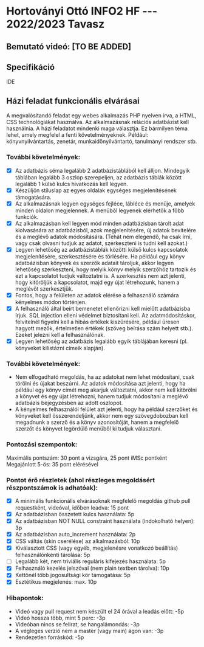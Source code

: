# Hortoványi Ottó INFO2 HF --- 2022/2023 Tavasz

## Bemutató videó: [TO BE ADDED]

## Specifikáció

IDE  

## Házi feladat funkcionális elvárásai
A megvalósítandó feladat egy webes alkalmazás PHP nyelven írva, a HTML, CSS technológiákat használva. Az alkalmazásnak relációs adatbázist kell használnia. A házi feladatot mindenki maga választja. Ez bármilyen téma lehet, amely megfelel a fenti követelményeknek. Például: könyvnyilvántartás, zenetár, munkaidőnyilvántartó, tanulmányi rendszer stb.

### További követelmények:

- [x] Az adatbázis séma legalább 2 adatbázistáblából kell álljon. Mindegyik táblában legalább 3 oszlop szerepeljen, az adatbázis táblák között legalább 1 külső kulcs hivatkozás kell legyen. 
- [x] Készüljön stíluslap az egyes oldalak egységes megjelenítésének támogatására.  
- [x] Az alkalmazásnak legyen egységes fejléce, lábléce és menüje, amelyek minden oldalon megjelennek. A menüből legyenek elérhetők a főbb funkciók.  
- [x] Az alkalmazásban kell legyen mód minden adatbázisban tárolt adat kiolvasására az adatbázisból, azok megjelenítésére, új adatok bevitelére és a meglévő adatok módosítására. (Tehát nem elegendő, ha csak írni, vagy csak olvasni tudjuk az adatot, szerkeszteni is tudni kell azokat.) 
- [x] Legyen lehetőség az adatbázistáblák közötti külső kulcs kapcsolatok megjelenítésére, szerkesztésére és törlésére. Ha például egy könyv adatbázisban könyvek és szerzők adatait tároljuk, akkor legyen lehetőség szerkeszteni, hogy melyik könyv melyik szerzőhöz tartozik és ezt a kapcsolatot tudjuk változtatni is. A szerkesztés nem azt jelenti, hogy kitöröljük a kapcsolatot, majd egy újat létrehozunk, hanem a meglévőt szerkesztjük.   
- [x] Fontos, hogy a felületen az adatok elérése a felhasználó számára kényelmes módon történjen.  
- [x] A felhasználó által beírt bemenetet ellenőrizni kell mielőtt adatbázisba írjuk. SQL injection elleni védelmet biztosítani kell. Az adatmódosításkor, felvitelnél figyelni kell a hibás értékek kiszűrésére, például üresen hagyott mezők, értelmetlen értékek (szöveg beírása szám helyett stb.). Ezeket jelezni kell a felhasználónak.     
- [x] Legyen lehetőség az adatbázis legalább egyik táblájában keresni (pl. könyveket kilistázni címeik alapján).  

### További követelmények:

- Nem elfogadható megoldás, ha az adatokat nem lehet módosítani, csak törölni és újakat beszúrni. Az adatok módosítása azt jelenti, hogy ha például egy könyv címét meg akarjuk változtatni, akkor nem kell kitörölni a könyvet és egy újat létrehozni, hanem tudjuk módosítani a meglévő adatbázis bejegyzésben az adott oszlopot.
- A kényelmes felhasználói felület azt jelenti, hogy ha például szerzőket és könyveket kell összerendeljünk, akkor nem egy szövegdobozban kell megadnunk a szerző és a könyv azonosítóját, hanem a megfelelő szerzőt és könyvet legördülő menüből ki tudjuk választani.

### Pontozási szempontok:

Maximális pontszám: 30 pont a vizsgára, 25 pont iMSc pontként  
Megajánlott 5-ös: 35 pont elérésével

### Pontot érő részletek (ahol részleges megoldásért részpontszámok is adhatóak):
- [x] A minimális funkcionális elvárásoknak megfelelő megoldás github pull requestként, videóval, időben leadva: 15 pont
- [x] Az adatbázisban összetett kulcs használata: 5p  
- [x] Az adatbázisban NOT NULL constraint használata (indokolható helyen): 3p 
- [x] Az adatbázisban auto_increment használata: 2p   
- [x] CSS váltás (skin cserélése) az alkalmazásból: 10p   
- [x] Kiválasztott CSS (vagy egyéb, megjelenésre vonatkozó beállítás) felhasználónkénti tárolása: 5p  
- [ ] Legalább két, nem triviális reguláris kifejezés használata: 5p  
- [x] Felhasználó kezelés jelszóval (nem plain textben tárolva): 10p  
- [x] Kettőnél több jogosultsági kör támogatása: 5p   
- [x] Esztétikus megjelenés: max. 10p  

### Hibapontok:
- Videó vagy pull request nem készült el 24 órával a leadás előtt: -5p
- Videó hossza több, mint 5 perc: -3p
- Videóban nincs se felirat, se hangalámondás: -3p
- A végleges verzió nem a master (vagy main) ágon van: -3p
- Rendezetlen forráskód: -5p
